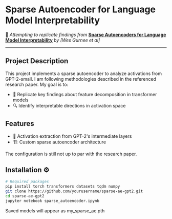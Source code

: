 # Sparse Autoencoder for Language Model Interpretability 

🔬 *Attempting to replicate findings from* [**Sparse Autoencoders for Language Model Interpretability**](https://arxiv.org/pdf/2401.12181) *by [Wes Gurnee et al]*

---

## Project Description 
This project implements a sparse autoencoder to analyze activations from GPT-2-small. I am following methodologies described in the referenced research paper. My goal is to:
- 🎯 Replicate key findings about feature decomposition in transformer models
- 🔍 Identify interpretable directions in activation space
## Features 
- 🧩 Activation extraction from GPT-2's intermediate layers  
- 🏗️ Custom sparse autoencoder architecture

The configuration is still not up to par with the research paper.
## Installation ⚙️

```bash
# Required packages
pip install torch transformers datasets tqdm numpy
git clone https://github.com/yourusername/sparse-ae-gpt2.git
cd sparse-ae-gpt2
jupyter notebook sparse_autoencoder.ipynb
```

Saved models will appear as my_sparse_ae.pth

